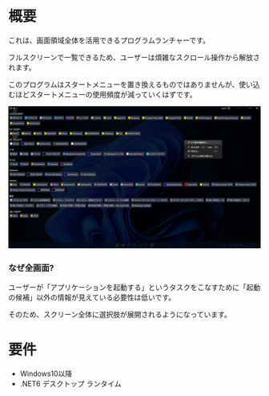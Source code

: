# 概要

これは、画面領域全体を活用できるプログラムランチャーです。

フルスクリーンで一覧できるため、ユーザーは煩雑なスクロール操作から解放されます。

このプログラムはスタートメニューを置き換えるものではありませんが、使い込むほどスタートメニューの使用頻度が減っていくはずです。

![image](img/top-image-ja.png)

### なぜ全画面?

ユーザーが「アプリケーションを起動する」というタスクをこなすために「起動の候補」以外の情報が見えている必要性は低いです。

そのため、スクリーン全体に選択肢が展開されるようになっています。

# 要件

- Windows10以降
- .NET6 デスクトップ ランタイム
